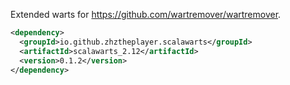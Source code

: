 Extended warts for https://github.com/wartremover/wartremover.

```xml
<dependency>
  <groupId>io.github.zhztheplayer.scalawarts</groupId>
  <artifactId>scalawarts_2.12</artifactId>
  <version>0.1.2</version>
</dependency>
```
